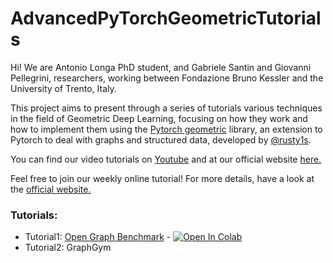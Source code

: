 # AdvancedPyTorchGeometricTutorials
Hi! We are Antonio Longa PhD student, and Gabriele Santin and Giovanni Pellegrini, researchers, working between Fondazione Bruno Kessler and the University of Trento, Italy.

This project aims to present through a series of tutorials various techniques in the field of Geometric Deep Learning, focusing on how they work and how to implement them using the [Pytorch geometric](https://github.com/rusty1s/pytorch_geometric)
library, an extension to Pytorch to deal with graphs and structured data,
developed by [@rusty1s](https://github.com/rusty1s).

You can find our video tutorials on [Youtube](https://www.youtube.com/user/94longa2112/featured) and at our official website [here.](https://antoniolonga.github.io/Advanced_PyG_tutorials/index.html)

Feel free to join our weekly online tutorial! For more details, have a look at the  [official website.](https://antoniolonga.github.io/Advanced_PyG_tutorials/index.html)

### Tutorials:

* Tutorial1: [Open Graph Benchmark](https://youtu.be/DOFM2e_o5lU) - [![Open In Colab](https://colab.research.google.com/assets/colab-badge.svg)](https://colab.research.google.com/github/AntonioLonga/AdvancePyTorchGeometricTutorials/blob/main/Tutorial1/Tutorial_1.ipynb)
* Tutorial2: GraphGym

